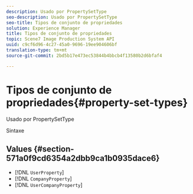 ```yaml
---
description: Usado por PropertySetType
seo-description: Usado por PropertySetType
seo-title: Tipos de conjunto de propriedades
solution: Experience Manager
title: Tipos de conjunto de propriedades
topic: Scene7 Image Production System API
uuid: c9cf6d96-4c27-45a0-9696-19ee904606bf
translation-type: tm+mt
source-git-commit: 2bd5b17e473ec53844b4bbcb4f13580b2d6bfaf4

---
```



# Tipos de conjunto de propriedades{#property-set-types}

Usado por PropertySetType

Sintaxe

## Values {#section-571a0f9cd6354a2dbb9ca1b0935dace6}

* [!DNL `UserProperty`]
* [!DNL `CompanyProperty`]
* [!DNL `UserCompanyProperty`]

